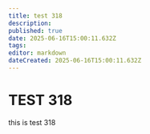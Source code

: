 ```yaml
---
title: test 318
description: 
published: true
date: 2025-06-16T15:00:11.632Z
tags: 
editor: markdown
dateCreated: 2025-06-16T15:00:11.632Z
---
```


# TEST 318
this is test 318
